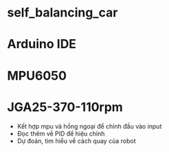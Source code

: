 # self_balancing_car
# Arduino IDE
# MPU6050
# JGA25-370-110rpm
- Kết hợp mpu và hồng ngoại để chỉnh đầu vào input
- Đọc thêm về PID để hiệu chỉnh
- Dự đoán, tìm hiểu về cách quay của robot
